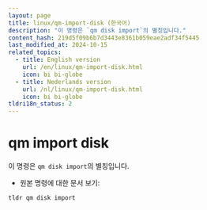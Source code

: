 ```yaml
---
layout: page
title: linux/qm-import-disk (한국어)
description: "이 명령은 `qm disk import`의 별칭입니다."
content_hash: 219d5f09b6b7d3443e8361b059eae2adf34f5445
last_modified_at: 2024-10-15
related_topics:
  - title: English version
    url: /en/linux/qm-import-disk.html
    icon: bi bi-globe
  - title: Nederlands version
    url: /nl/linux/qm-import-disk.html
    icon: bi bi-globe
tldri18n_status: 2
---
```

# qm import disk

이 명령은 `qm disk import`의 별칭입니다.

- 원본 명령에 대한 문서 보기:

`tldr qm disk import`
